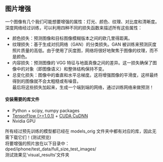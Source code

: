 ## 图片增强  
一个图像有几个我们可能想要增强的属性：灯光、颜色、纹理、对比度和清晰度。深度网络经过训练，可以利用四种不同的损失函数来描述所有这些属性：  
* 颜色损失：预测图像和目标图像模糊版本之间的欧几里得距离。  
* 纹理损失：基于生成对抗网络（GAN）的分类损失。GAN 被训练来预测灰度照片质量的高低。由于使用了灰度图，网络将很好地聚焦于图像的纹理，而不是颜色。  
* 内容损失：预测图像的 VGG 特征与地面真像之间的差异。这一损失确保了图像中的对象（即图像语义）和整体结构保持不变。  
* 总变化损失：图像中的垂直和水平总梯度。这将增强图像的平滑度，这样最终得到的图像就不会太粗糙或有噪音。  
最后将这些损失加起来，生成一个端到端的网络，通过训练网络来做预测！

#### 安装需要的库文件

- Python + scipy, numpy packages
- [TensorFlow (>=1.0.1)](https://www.tensorflow.org/install/) + [CUDA CuDNN](https://developer.nvidia.com/cudnn)
- Nvidia GPU  


所有经过预先训练的模型都已经在 models_orig 文件夹中都有对应的库，因此无需下载它们！(测试预览)  
将要增强的照片放在以下目录中：dped/iphone/test_data/full_size_test_images/  
测试效果见'visual_results'文件夹


